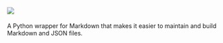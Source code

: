 
# ![](https://raw.githubusercontent.com/angelCarias/angelCarias.github.io/master/markwise.png)
A Python wrapper for Markdown that makes it easier to maintain and build Markdown and JSON files.
